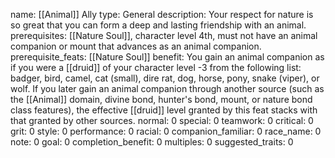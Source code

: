 name: [[Animal]] Ally
type: General
description: Your respect for nature is so great that you can form a deep and lasting friendship with an animal.
prerequisites: [[Nature Soul]], character level 4th, must not have an animal companion or mount that advances as an animal companion.
prerequisite_feats: [[Nature Soul]]
benefit: You gain an animal companion as if you were a [[druid]] of your character level -3 from the following list: badger, bird, camel, cat (small), dire rat, dog, horse, pony, snake (viper), or wolf. If you later gain an animal companion through another source (such as the [[Animal]] domain, divine bond, hunter's bond, mount, or nature bond class features), the effective [[druid]] level granted by this feat stacks with that granted by other sources.
normal: 0
special: 0
teamwork: 0
critical: 0
grit: 0
style: 0
performance: 0
racial: 0
companion_familiar: 0
race_name: 0
note: 0
goal: 0
completion_benefit: 0
multiples: 0
suggested_traits: 0
